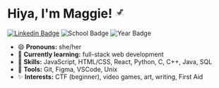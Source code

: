 # Hiya, I'm Maggie! <img src="assets/dino.gif" height=25 title="a persistent dinosaur">

[![Linkedin Badge](https://img.shields.io/badge/-Maggie%20Yang-blue?style=flat&logo=Linkedin&logoColor=white&link=https://www.linkedin.com/in/maggie--yang/)](https://www.linkedin.com/in/maggie--yang/)
![School Badge](https://img.shields.io/badge/School-UBC-yellow?style=flat)
![Year Badge](https://img.shields.io/badge/Year-3-green?style=flat)

- 😄 **Pronouns:** she/her
- 🌱 **Currently learning:** full-stack web development
- 🚀 **Skills:** JavaScript, HTML/CSS, React, Python, C, C++, Java, SQL
- 🔨 **Tools:** Git, Figma, VSCode, Unix 
- ✨ **Interests:** CTF (beginner), video games, art, writing, First Aid

<!--
**maggiey22/maggiey22** is a ✨ _special_ ✨ repository because its `README.md` (this file) appears on your GitHub profile.

Here are some ideas to get you started:

- 🔭 I’m currently working on ...
- 🌱 I’m currently learning ...
- 👯 I’m looking to collaborate on ...
- 🤔 I’m looking for help with ...
- 💬 Ask me about ...
- 📫 How to reach me: ...
- 😄 Pronouns: ...
- ⚡ Fun fact: ...
-->

